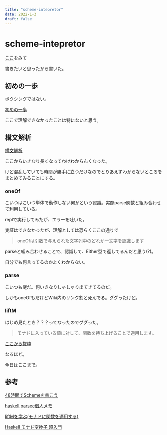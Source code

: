 ```yaml
---
title: "scheme-intepretor"
date: 2022-1-3
draft: false
---
```

# scheme-intepretor



[ここ](https://ja.wikibooks.org/wiki/48%E6%99%82%E9%96%93%E3%81%A7Scheme%E3%82%92%E6%9B%B8%E3%81%93%E3%81%86)をみて

書きたいと思ったから書いた。



## 初めの一歩



ボクシングではない。



[初めの一歩](https://ja.wikibooks.org/wiki/48%E6%99%82%E9%96%93%E3%81%A7Scheme%E3%82%92%E6%9B%B8%E3%81%93%E3%81%86/%E6%9C%80%E5%88%9D%E3%81%AE%E4%B8%80%E6%AD%A9)





ここで理解できなかったことは特にないと思う。



## 構文解析



[構文解析](https://ja.wikibooks.org/wiki/48%E6%99%82%E9%96%93%E3%81%A7Scheme%E3%82%92%E6%9B%B8%E3%81%93%E3%81%86/%E6%A7%8B%E6%96%87%E8%A7%A3%E6%9E%90)



ここからいきなり長くなってわけわからんくなった。



けど混乱していても時間が勝手に立つだけなのでとりあえずわからないところをまとめてみることにする。



### oneOf



こいつはこいつ単体で動作しない何かという認識。実際parse関数と組み合わせて利用している。



replで実行してみたが、エラーを吐いた。



実証はできなかったが、理解としては恐らくここの通りで



>oneOfは引数で与えられた文字列中のどれか一文字を認識します



parseと組み合わせることで、認識して、Either型で返してるんだと思う(?)。



自分でも何言ってるのかよくわからない。



### parse



こいつも謎だ。何いきなりしゃしゃり出てきてるのだ。



しかもoneOfもだけどWiki内のリンク割と死んでる。ググったけど。



### liftM



はじめ見たとき？？？ってなったのでググった。



>モナドに入っている値に対して、関数を持ち上げることで適用します。



[ここから抜粋](https://qiita.com/7shi/items/4408b76624067c17e933#liftm)



なるほど。



今日はここまで。



## 参考



[48時間でSchemeを書こう](https://ja.wikibooks.org/wiki/48%E6%99%82%E9%96%93%E3%81%A7Scheme%E3%82%92%E6%9B%B8%E3%81%93%E3%81%86)



[haskell parsec個人メモ](https://qiita.com/elipmoc101/items/fedc068523477b1617e1)



[liftMを学ぶ(モナドに関数を適用する)](https://sirocco.hatenadiary.org/entry/20110226/1298752244)



[Haskell モナド変換子 超入門](https://qiita.com/7shi/items/4408b76624067c17e933#liftm)
